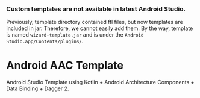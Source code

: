 ### Custom templates are not available in latest Android Studio.

Previously, template directory contained ftl files, but now templates are included in jar. Therefore, we cannot easily
add them. By the way, template is named `wizard-template.jar` and is under the `Android Studio.app/Contents/plugins/`.

# Android AAC Template

Android Studio Template using Kotlin + Android Architecture Components + Data Binding + Dagger 2.
